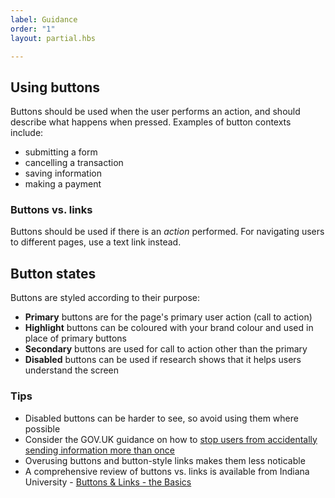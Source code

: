 ```yaml
---
label: Guidance
order: "1"
layout: partial.hbs

---
```

<h2>Using buttons</h2>   
<p>Buttons should be used when the user performs an action, and should describe what happens when pressed. Examples of button contexts include:  
</p> <ul>   
  
<li>submitting a form</li>   
<li>cancelling a transaction</li>   
<li>saving information</li>   
<li>making a payment</li> </ul>   
  
<h3>Buttons vs. links</h3>   
<p>Buttons should be used if there is an <em>action</em> performed. For navigating users to different pages, use a text link instead.</p> 

<h2>Button states</h2> 
<p>Buttons are styled according to their purpose:</p> 
<ul> 
	<li><strong>Primary</strong> buttons are for the page's primary user action (call to action)</li> 
	<li><strong>Highlight</strong> buttons can be coloured with your brand colour and used in place of primary buttons</li> 
	<li><strong>Secondary</strong> buttons are used for call to action other than the primary</li> 
	<li><strong>Disabled</strong> buttons can be used if research shows that it helps users understand the screen</li> 
</ul> 

<h3>Tips</h3> 
<ul> 
	<li>Disabled buttons can be harder to see, so avoid using them where possible</li> 
	<li>Consider the GOV.UK guidance on how to <a target="_blank" href="https://design-system.service.gov.uk/components/button/#stop-users-from-accidentally-sending-information-more-than-once">stop users from accidentally sending information more than once</a></li> 
	<li>Overusing buttons and button-style links makes them less noticable</li> 
	<li>A comprehensive review of buttons vs. links is available from Indiana University - <a target="_blank" href="https://ux.iu.edu/writings/buttons-vs-links-basic/">Buttons & Links - the Basics</a></li> 
</ul>